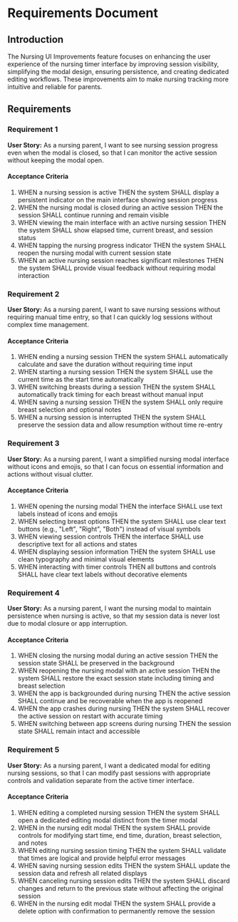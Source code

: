 # Requirements Document

## Introduction

The Nursing UI Improvements feature focuses on enhancing the user experience of the nursing timer interface by improving session visibility, simplifying the modal design, ensuring persistence, and creating dedicated editing workflows. These improvements aim to make nursing tracking more intuitive and reliable for parents.

## Requirements

### Requirement 1

**User Story:** As a nursing parent, I want to see nursing session progress even when the modal is closed, so that I can monitor the active session without keeping the modal open.

#### Acceptance Criteria

1. WHEN a nursing session is active THEN the system SHALL display a persistent indicator on the main interface showing session progress
2. WHEN the nursing modal is closed during an active session THEN the session SHALL continue running and remain visible
3. WHEN viewing the main interface with an active nursing session THEN the system SHALL show elapsed time, current breast, and session status
4. WHEN tapping the nursing progress indicator THEN the system SHALL reopen the nursing modal with current session state
5. WHEN an active nursing session reaches significant milestones THEN the system SHALL provide visual feedback without requiring modal interaction

### Requirement 2

**User Story:** As a nursing parent, I want to save nursing sessions without requiring manual time entry, so that I can quickly log sessions without complex time management.

#### Acceptance Criteria

1. WHEN ending a nursing session THEN the system SHALL automatically calculate and save the duration without requiring time input
2. WHEN starting a nursing session THEN the system SHALL use the current time as the start time automatically
3. WHEN switching breasts during a session THEN the system SHALL automatically track timing for each breast without manual input
4. WHEN saving a nursing session THEN the system SHALL only require breast selection and optional notes
5. WHEN a nursing session is interrupted THEN the system SHALL preserve the session data and allow resumption without time re-entry

### Requirement 3

**User Story:** As a nursing parent, I want a simplified nursing modal interface without icons and emojis, so that I can focus on essential information and actions without visual clutter.

#### Acceptance Criteria

1. WHEN opening the nursing modal THEN the interface SHALL use text labels instead of icons and emojis
2. WHEN selecting breast options THEN the system SHALL use clear text buttons (e.g., "Left", "Right", "Both") instead of visual symbols
3. WHEN viewing session controls THEN the interface SHALL use descriptive text for all actions and states
4. WHEN displaying session information THEN the system SHALL use clean typography and minimal visual elements
5. WHEN interacting with timer controls THEN all buttons and controls SHALL have clear text labels without decorative elements

### Requirement 4

**User Story:** As a nursing parent, I want the nursing modal to maintain persistence when nursing is active, so that my session data is never lost due to modal closure or app interruption.

#### Acceptance Criteria

1. WHEN closing the nursing modal during an active session THEN the session state SHALL be preserved in the background
2. WHEN reopening the nursing modal with an active session THEN the system SHALL restore the exact session state including timing and breast selection
3. WHEN the app is backgrounded during nursing THEN the active session SHALL continue and be recoverable when the app is reopened
4. WHEN the app crashes during nursing THEN the system SHALL recover the active session on restart with accurate timing
5. WHEN switching between app screens during nursing THEN the session state SHALL remain intact and accessible

### Requirement 5

**User Story:** As a nursing parent, I want a dedicated modal for editing nursing sessions, so that I can modify past sessions with appropriate controls and validation separate from the active timer interface.

#### Acceptance Criteria

1. WHEN editing a completed nursing session THEN the system SHALL open a dedicated editing modal distinct from the timer modal
2. WHEN in the nursing edit modal THEN the system SHALL provide controls for modifying start time, end time, duration, breast selection, and notes
3. WHEN editing nursing session timing THEN the system SHALL validate that times are logical and provide helpful error messages
4. WHEN saving nursing session edits THEN the system SHALL update the session data and refresh all related displays
5. WHEN canceling nursing session edits THEN the system SHALL discard changes and return to the previous state without affecting the original session
6. WHEN in the nursing edit modal THEN the system SHALL provide a delete option with confirmation to permanently remove the session
